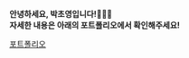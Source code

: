 **안녕하세요, 박초영입니다!👩🏻‍💻**  
**자세한 내용은 아래의 포트폴리오에서 확인해주세요!**   

<a href="https://linktr.ee/choxaeonian" style="text-decoration: underline;">포트폴리오</a>
